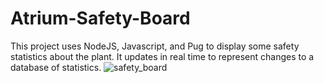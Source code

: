 # Atrium-Safety-Board
 
 This project uses NodeJS, Javascript, and Pug to display some safety statistics about the plant.
 It updates in real time to represent changes to a database of statistics.
 ![safety_board](https://user-images.githubusercontent.com/115095065/202476492-42ec7a93-f4b1-46be-9629-01002bea223b.png)
